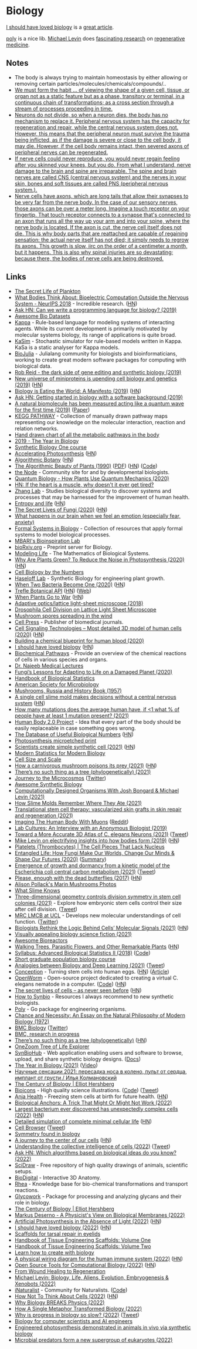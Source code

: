 # Biology

[I should have loved biology](https://jsomers.net/i-should-have-loved-biology/) is a [great article](https://news.ycombinator.com/item?id=32035054).

[poly](https://github.com/timothystiles/poly) is a nice lib. [Michael Levin](https://twitter.com/drmichaellevin) does [fascinating research](https://www.youtube.com/watch?v=p3lsYlod5OU) on [regenerative medicine](regenerative-medicine.md).

## Notes

- The body is always trying to maintain homeostasis by either allowing or removing certain particles/molecules/chemicals/compounds/..
- [We must form the habit ... of viewing the shape of a given cell, tissue, or organ not as a static feature but as a phase, transitory or terminal, in a continuous chain of transformations; as a cross section through a stream of processes proceeding in time.](https://twitter.com/drmichaellevin/status/1267563603894218754)
- [Neurons do not divide, so when a neuron dies, the body has no mechanism to replace it. Peripheral nervous system has the capacity for regeneration and repair, while the central nervous system does not. However, this means that the peripheral neuron must survive the trauma being inflicted, as if the damage is severe or close to the cell body, it may die. However, if the cell body remains intact, then severed axons of peripheral nerves can be regenerated.](https://www.reddit.com/r/Foregen/comments/tt7hgq/i_had_learned_in_high_school_biology_classes_that/)
- [If nerve cells could never reproduce, you would never regain feeling after you skinned your knees, but you do. From what I understand, nerve damage to the brain and spine are irreparable. The spine and brain nerves are called CNS (central nervous system) and the nerves in your skin, bones and soft tissues are called PNS (peripheral nervous system.).](https://www.reddit.com/r/Foregen/comments/tt7hgq/i_had_learned_in_high_school_biology_classes_that/)
- [Nerve cells have axons, which are long tails that allow their synapses to be very far from the nerve body. In the case of our sensory nerves, those axons can be over a meter long. Imagine a touch receptor on your fingertip. That touch receptor connects to a synapse that's connected to an axon that runs all the way up your arm and into your spine, where the nerve body is located. If the axon is cut, the nerve cell itself does not die. This is why body parts that are reattached are capable of regaining sensation: the actual nerve itself has not died; it simply needs to regrow its axons. This growth is slow, iirc on the order of a centimeter a month, but it happens. This is also why spinal injuries are so devastating; because there, the bodies of nerve cells are being destroyed.](https://www.reddit.com/r/Foregen/comments/tt7hgq/i_had_learned_in_high_school_biology_classes_that/)

## Links

- [The Secret Life of Plankton](https://www.youtube.com/watch?v=xFQ_fO2D7f0)
- [What Bodies Think About: Bioelectric Computation Outside the Nervous System - NeurIPS 2018](https://www.youtube.com/watch?v=RjD1aLm4Thg) - Incredible research. ([HN](https://news.ycombinator.com/item?id=18736698))
- [Ask HN: Can we write a programming language for biology? (2019)](https://news.ycombinator.com/item?id=18847253)
- [Awesome Bio Datasets](https://github.com/OpenGene/awesome-bio-datasets)
- [Kappa](https://kappalanguage.org/) - Rule-based language for modeling systems of interacting agents. While its current development is primarily motivated by molecular systems biology, its range of applications is quite broad.
- [KaSim](https://github.com/Kappa-Dev/KaSim) - Stochastic simulator for rule-based models written in Kappa. KaSa is a static analyser for Kappa models.
- [BioJulia](https://biojulia.net/) - Julialang community for biologists and bioinformaticians, working to create great modern software packages for computing with biological data.
- [Rob Reid - the dark side of gene editing and synthetic biology (2019)](https://overcast.fm/+RxHEOdXhc)
- [New universe of miniproteins is upending cell biology and genetics (2019)](https://www.sciencemag.org/news/2019/10/new-universe-miniproteins-upending-cell-biology-and-genetics?rss=1) ([HN](https://news.ycombinator.com/item?id=21284770))
- [Biology is Eating the World: A Manifesto (2019)](https://a16z.com/2019/10/28/biology-eating-world-a16z-manifesto/) ([HN](https://news.ycombinator.com/item?id=21385796))
- [Ask HN: Getting started in biology with a software background (2019)](https://news.ycombinator.com/item?id=21408415)
- [A natural biomolecule has been measured acting like a quantum wave for the first time (2019)](https://www.technologyreview.com/s/614688/a-natural-biomolecule-has-been-measured-acting-in-a-quantum-wave-for-the-first-time/) ([Paper](https://arxiv.org/abs/1910.14538))
- [KEGG PATHWAY](https://www.genome.jp/kegg/pathway.html) - Collection of manually drawn pathway maps representing our knowledge on the molecular interaction, reaction and relation networks.
- [Hand drawn chart of all the metabolic pathways in the body](https://www.reddit.com/r/interestingasfuck/comments/cgitgc/hand_drawn_chart_of_all_the_metabolic_pathways_in/)
- [2019 - The Year in Biology](https://www.quantamagazine.org/quantas-year-in-biology-2019-20191223/)
- [Synthetic Biology One course](https://syntheticbiology1.com/)
- [Accelerating Photosynthesis](http://rubyplants.com/) ([HN](https://news.ycombinator.com/item?id=21999208))
- [Algorithmic Botany](http://algorithmicbotany.org/) ([HN](https://news.ycombinator.com/item?id=27379780))
- [The Algorithmic Beauty of Plants (1990)](http://algorithmicbotany.org/papers/#abop) ([PDF](http://algorithmicbotany.org/papers/abop/abop.pdf)) ([HN](https://news.ycombinator.com/item?id=25476545)) ([Code](https://github.com/arendsee/lsystems))
- [the Node](https://thenode.biologists.com/) - Community site for and by developmental biologists.
- [Quantum Biology - How Plants Use Quantum Mechanics (2020)](https://www.youtube.com/watch?v=Zc9Xk99gCr4)
- [HN: If the heart is a muscle, why doesn't it ever get tired?](https://news.ycombinator.com/item?id=22643333)
- [Zhang Lab](https://zlab.bio/) - Studies biological diversity to discover systems and processes that may be harnessed for the improvement of human health.
- [Entropy and life](https://en.wikipedia.org/wiki/Entropy_and_life) ([HN](https://news.ycombinator.com/item?id=22849554))
- [The Secret Lives of Fungi (2020)](https://www.newyorker.com/magazine/2020/05/18/the-secret-lives-of-fungi) ([HN](https://news.ycombinator.com/item?id=23149203))
- [What happens in our brain when we feel an emotion (especially fear, anxiety)](https://www.reddit.com/r/neuroscience/comments/gksen6/what_happen_in_our_brain_when_we_feel_an_emotion/)
- [Formal Systems in Biology](https://github.com/prathyvsh/formal-systems-in-biology) - Collection of resources that apply formal systems to model biological processes.
- [MBARI's Bioinspiration Lab](https://www.bioinspirationlab.org/)
- [bioRxiv.org](https://www.biorxiv.org/) - Preprint server for Biology.
- [Modeling Life](https://link.springer.com/book/10.1007/978-3-319-59731-7) - The Mathematics of Biological Systems.
- [Why Are Plants Green? To Reduce the Noise in Photosynthesis (2020)](https://www.quantamagazine.org/why-are-plants-green-to-reduce-the-noise-in-photosynthesis-20200730/) ([HN](https://news.ycombinator.com/item?id=23998793))
- [Cell Biology by the Numbers](http://book.bionumbers.org/)
- [Haseloff Lab](https://haseloff.plantsci.cam.ac.uk/) - Synthetic Biology for engineering plant growth.
- [When Two Bacteria Become One (2020)](https://www.udel.edu/udaily/2020/september/eleftherios-papoutsakis-bacterial-fusion/) ([HN](https://news.ycombinator.com/item?id=24354888))
- [Trefle Botanical API](https://github.com/treflehq/trefle-api) ([HN](https://news.ycombinator.com/item?id=24451320)) ([Web](https://trefle.io/))
- [When Plants Go to War](http://nautil.us/issue/90/something-green/when-plants-go-to-war-rp) ([HN](https://news.ycombinator.com/item?id=24702588))
- [Adaptive optics/lattice light-sheet microscope (2018)](https://www.electrooptics.com/news/harvard-team-develops-adaptive-opticslattice-light-sheet-microscope)
- [Drosophila Cell Division on Lattice Light Sheet Microscope](https://vimeo.com/202222028)
- [Mushroom spores spreading in the wind](https://twitter.com/TechAmazing/status/1316395969215369216)
- [Cell Press](https://www.cell.com/) - Publisher of biomedical journals.
- [Cell Signaling Technologies – Most detailed 3D model of human cells (2020)](http://www.digizyme.com/cst_landscapes.html) ([HN](https://news.ycombinator.com/item?id=25055908))
- [Building a chemical blueprint for human blood (2020)](https://www.nature.com/articles/d41586-020-03122-6)
- [I should have loved biology](https://jsomers.net/i-should-have-loved-biology/) ([HN](https://news.ycombinator.com/item?id=25136422))
- [Biochemical Pathways](https://www.roche.com/sustainability/philanthropy/science_education/pathways.htm) - Provide an overview of the chemical reactions of cells in various species and organs.
- [Dr. Najeeb Medical Lectures](https://www.drnajeeblectures.com/)
- [Fungi’s Lessons for Adapting to Life on a Damaged Planet (2020)](https://lithub.com/fungis-lessons-for-adapting-to-life-on-a-damaged-planet/)
- [Handbook of Biological Statistics](http://www.biostathandbook.com/)
- [American Society for Microbiology](https://asm.org/)
- [Mushrooms, Russia and History Book (1957)](https://github.com/squidsoup/mushrooms-russia-history-ebook)
- [A single cell slime mold makes decisions without a central nervous system](https://www.tum.de/nc/en/about-tum/news/press-releases/details/36462/) ([HN](https://news.ycombinator.com/item?id=26285926))
- [How many mutations does the average human have, if <1 what % of people have at least 1 mutation present? (2021)](https://www.reddit.com/r/askscience/comments/lxhyi3/how_many_mutations_does_the_average_human_have_if/)
- [Human Body 2.0 Project](https://newhumanbody.com/) - Idea that every part of the body should be easily replaceable in case something goes wrong.
- [The Database of Useful Biological Numbers](https://bionumbers.hms.harvard.edu/search.aspx) ([HN](https://news.ycombinator.com/item?id=26576173))
- [Photosynthesis microetched print](https://www.gregadunn.com/product/photosynthesis-microetched-print/)
- [Scientists create simple synthetic cell (2021)](https://www.nist.gov/news-events/news/2021/03/scientists-create-simple-synthetic-cell-grows-and-divides-normally) ([HN](https://news.ycombinator.com/item?id=26632004))
- [Modern Statistics for Modern Biology](https://web.stanford.edu/class/bios221/book/index.html)
- [Cell Size and Scale](https://learn.genetics.utah.edu/content/cells/scale/)
- [How a carnivorous mushroom poisons its prey (2021)](https://www.scientificamerican.com/article/how-a-carnivorous-mushroom-poisons-its-prey/) ([HN](https://news.ycombinator.com/item?id=26745892))
- [There’s no such thing as a tree (phylogenetically) (2021)](https://eukaryotewritesblog.com/2021/05/02/theres-no-such-thing-as-a-tree/)
- [Journey to the Microcosmos](https://www.youtube.com/c/microcosmos/videos) ([Twitter](https://twitter.com/journeytomicro))
- [Awesome Synthetic Biology](https://github.com/websemantics/awesome-synthetic-biology)
- [Computationally Designed Organisms With Josh Bongard & Michael Levin (2021)](https://www.youtube.com/watch?v=86krKgoEzGQ)
- [How Slime Molds Remember Where They Ate (2021)](https://www.scientificamerican.com/article/how-slime-molds-remember-where-they-ate/)
- [Translational stem cell therapy: vascularized skin grafts in skin repair and regeneration (2021)](https://translational-medicine.biomedcentral.com/articles/10.1186/s12967-021-02752-2)
- [Imaging The Human Body With Muons](https://www.science20.com/tommaso_dorigo/imaging_the_human_body_with_muons-254294) ([Reddit](https://www.reddit.com/r/Physics/comments/nokdun/imaging_the_human_body_with_muons/))
- [Lab Cultures: An Interview with an Anonymous Biologist (2019)](https://logicmag.io/nature/lab-cultures-an-interview-with-an-anonymous-biologist/)
- [Toward a More Accurate 3D Atlas of C. elegans Neurons (2021)](https://www.biorxiv.org/content/10.1101/2021.06.09.447813v1) ([Tweet](https://twitter.com/tegmark/status/1403343302263455749))
- [Mike Levin on electrifying insights into how bodies form (2019)](https://wyss.harvard.edu/news/mike-levin-on-electrifying-insights-into-how-bodies-form/) ([HN](https://news.ycombinator.com/item?id=27819791))
- [Platelets (Thrombocytes) | The Cell Pieces That Lack Nucleus](https://www.youtube.com/watch?v=X_8OTtdnE7w)
- [Entangled Life: How Fungi Make Our Worlds, Change Our Minds & Shape Our Futures (2020)](https://www.goodreads.com/book/show/52668915-entangled-life) ([Summary](https://twitter.com/paraschopra/status/1419295390730317828))
- [Emergence of growth and dormancy from a kinetic model of the Escherichia coli central carbon metabolism (2021)](https://www.biorxiv.org/content/10.1101/2021.07.21.453212v1) ([Tweet](https://twitter.com/yusuke_himeoka/status/1418257186476630016))
- [Please, enough with the dead butterflies (2017)](https://www.emilydamstra.com/please-enough-dead-butterflies/) ([HN](https://news.ycombinator.com/item?id=27948008))
- [Alison Pollack's Marin Mushrooms Photos](https://www.instagram.com/marin_mushrooms/)
- [What Slime Knows](https://orionmagazine.org/article/what-slime-knows/)
- [Three-dimensional geometry controls division symmetry in stem cell colonies (2021)](https://journals.biologists.com/jcs/article/134/14/jcs255018/271082/Three-dimensional-geometry-controls-division) - Explore how embryonic stem cells control their size after cell division. ([Tweet](https://twitter.com/AgChaigne/status/1420733129602523136))
- [MRC LMCB at UCL](https://www.ucl.ac.uk/lmcb/) - Develops new molecular understandings of cell function. ([Twitter](https://twitter.com/MRC_LMCB))
- [Biologists Rethink the Logic Behind Cells’ Molecular Signals (2021)](https://www.quantamagazine.org/biologists-rethink-the-logic-behind-cells-molecular-signals-20210916/) ([HN](https://news.ycombinator.com/item?id=28553158))
- [Visually appealing biology science fiction (2021)](https://twitter.com/LauraDeming/status/1438267984934424576)
- [Awesome Bioreactors](https://github.com/taivop/awesome-bioreactors)
- [Walking Trees, Parasitic Flowers, and Other Remarkable Plants](https://thereader.mitpress.mit.edu/walking-trees-parasitic-flowers-remarkable-plants-illustrated-guide/) ([HN](https://news.ycombinator.com/item?id=28619550))
- [Syllabus: Advanced Biological Statistics II (2018)](https://petrelharp.github.io/bio_610B/syllabus.html) ([Code](https://github.com/petrelharp/bio_610B))
- [Short graduate population biology course](https://github.com/petrelharp/popbio)
- [Analogies between Biology and Deep Learning (2021)](http://colah.github.io/notes/bio-analogies/) ([Tweet](https://twitter.com/ch402/status/1444769243568898048))
- [Conception](https://conception.bio/) - Turning stem cells into human eggs. ([HN](https://news.ycombinator.com/item?id=29040823)) ([Article](https://www.technologyreview.com/2021/10/28/1038172/conception-eggs-reproduction-vitro-gametogenesis/))
- [OpenWorm](https://openworm.org/) - Open-source project dedicated to creating a virtual C. elegans nematode in a computer. ([Code](https://github.com/openworm/OpenWorm)) ([HN](https://news.ycombinator.com/item?id=29045198))
- [The secret lives of cells – as never seen before](https://www.nature.com/articles/d41586-021-02904-w) ([HN](https://news.ycombinator.com/item?id=29123843))
- [How to Synbio](https://github.com/TimothyStiles/how-to-synbio) - Resources I always recommend to new synthetic biologists.
- [Poly](https://github.com/TimothyStiles/poly) - Go package for engineering organisms.
- [Chance and Necessity: An Essay on the Natural Philosophy of Modern Biology (1972)](https://www.goodreads.com/en/book/show/493746)
- [BMC Biology](https://bmcbiol.biomedcentral.com/) ([Twitter](https://twitter.com/BMCBiology))
- [BMC, research in progress](https://www.biomedcentral.com/)
- [There’s no such thing as a tree (phylogenetically)](https://eukaryotewritesblog.com/2021/05/02/) ([HN](https://news.ycombinator.com/item?id=29621646))
- [OneZoom Tree of Life Explorer](https://www.onezoom.org/)
- [SynBioHub](https://github.com/SynBioHub/synbiohub) - Web application enabling users and software to browse, upload, and share synthetic biology designs. ([Docs](https://wiki.synbiohub.org/))
- [The Year in Biology (2021)](https://www.quantamagazine.org/the-year-in-biology-20211221/) ([Video](https://www.youtube.com/watch?v=1tOx_Vh5diE))
- [Научные сенсации 2021: пересадка носа в колено, пульт от сердца, имплант от грусти / Илья Колмановский](https://www.youtube.com/watch?v=ta93_HOnu-8)
- [The Century of Biology | Elliot Hershberg](https://centuryofbio.substack.com/)
- [Bioicons](https://bioicons.com/) - High quality science illustrations. ([Code](https://github.com/duerrsimon/bioicons)) ([Tweet](https://twitter.com/ATinyGreenCell/status/1491657282438017031))
- [Anja Health](https://anjahealth.com/) - Freezing stem cells at birth for future health. ([HN](https://news.ycombinator.com/item?id=30305959))
- [Biological Anchors: A Trick That Might Or Might Not Work (2022)](https://astralcodexten.substack.com/p/biological-anchors-a-trick-that-might)
- [Largest bacterium ever discovered has unexpectedly complex cells (2022)](https://www.science.org/content/article/largest-bacterium-ever-discovered-has-unexpectedly-complex-cells) ([HN](https://news.ycombinator.com/item?id=30454045))
- [Detailed simulation of complete minimal cellular life](<https://www.cell.com/cell/fulltext/S0092-8674(21)01488-4>) ([HN](https://news.ycombinator.com/item?id=30474256))
- [Cell Browser](https://a9.io/gramstract/) ([Tweet](https://twitter.com/maxkriegers/status/1465187926157918210))
- [Symmetry found in biology](https://twitter.com/evoluchico/status/1503307804043583488)
- [A journey to the center of our cells](https://www.newyorker.com/magazine/2022/03/07/a-journey-to-the-center-of-our-cells) ([HN](https://news.ycombinator.com/item?id=30713797))
- [Understanding the collective intelligence of cells (2022)](https://www.youtube.com/watch?v=MdOHSUMb214) ([Tweet](https://twitter.com/drmichaellevin/status/1506970875890962441))
- [Ask HN: Which algorithms based on biological ideas do you know? (2022)](https://news.ycombinator.com/item?id=30955837)
- [SciDraw](https://www.scidraw.io/) - Free repository of high quality drawings of animals, scientific setups.
- [BioDigital](https://www.biodigital.com/) - Interactive 3D Anatomy.
- [Rhea](https://www.rhea-db.org/) - Knowledge base for bio-chemical transformations and transport reactions.
- [Glycowork](https://github.com/BojarLab/glycowork) - Package for processing and analyzing glycans and their role in biology.
- [The Century of Biology | Elliot Hershberg](https://centuryofbio.substack.com/)
- [Markus Deserno - A Physicist's View on Biological Membranes (2022)](https://www.youtube.com/watch?v=Hh_LxkDJxe8)
- [Artificial Photosynthesis in the Absence of Light (2022)](https://www.nature.com/articles/s43016-022-00530-x) ([HN](https://news.ycombinator.com/item?id=31867921))
- [I should have loved biology (2022)](https://jsomers.net/i-should-have-loved-biology/) ([HN](https://news.ycombinator.com/item?id=32035054))
- [Scaffolds for tarsal repair in eyelids](https://www.sciencedirect.com/science/article/pii/B9780081025611000300)
- [Handbook of Tissue Engineering Scaffolds: Volume One](https://www.sciencedirect.com/book/9780081025635/handbook-of-tissue-engineering-scaffolds-volume-one)
- [Handbook of Tissue Engineering Scaffolds: Volume Two](https://www.elsevier.com/books/handbook-of-tissue-engineering-scaffolds-volume-two/mozafari/978-0-08-102561-1)
- [Learn how to create with biology](https://github.com/madewithbio/madewithbio.github.io)
- [A physical wiring diagram for the human immune system (2022)](https://www.nature.com/articles/s41586-022-05028-x) ([HN](https://news.ycombinator.com/item?id=32381790))
- [Open Source Tools for Computational Biology (2022)](https://www.pillar.vc/playlist/article/open-source-tools-for-computational-biology/) ([HN](https://news.ycombinator.com/item?id=32384710))
- [From Wound Healing to Regeneration](https://www.uni-heidelberg.de/en/newsroom/from-wound-healing-to-regeneration)
- [Michael Levin: Biology, Life, Aliens, Evolution, Embryogenesis & Xenobots (2022)](https://www.youtube.com/watch?v=p3lsYlod5OU)
- [iNaturalist](https://www.inaturalist.org/) - Community for Naturalists. ([Code](https://github.com/inaturalist/inaturalist))
- [How Not To Think About Cells (2022)](https://www.subanima.org/veritasium/) ([HN](https://news.ycombinator.com/item?id=33719519))
- [Why Biology BREAKS Physics (2022)](https://www.subanima.org/biology-breaks-physics/)
- [How A Single Metaphor Transformed Biology (2022)](https://www.subanima.org/machine-metaphor/)
- [Why is progress in biology so slow? (2022)](https://www.sam-rodriques.com/post/why-is-progress-in-biology-so-slow) ([Tweet](https://twitter.com/SGRodriques/status/1599401423439269890))
- [Biology for computer scientists and AI engineers](https://github.com/AstraZeneca/biology-for-ai)
- [Engineered photosynthesis demonstrated in animals in vivo via synthetic biology](https://www.nature.com/articles/s41586-022-05499-y)
- [Microbial predators form a new supergroup of eukaryotes (2022)](https://www.nature.com/articles/s41586-022-05511-5)

